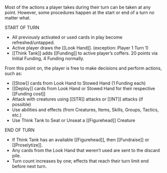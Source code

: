Most of the actions a player takes during their turn can be taken at any point. However, some procedures happen at the start or end of a turn no matter what.

START OF TURN
 - All previously activated or used cards in play become refreshed/untapped.
 - Active player draws the [[Look Hand]]. (exception: Player 1 Turn 1)
 - [[Think Tank]] adds [[Funding]] to active player’s coffers. 20 points via Initial Funding, 4 Funding normally.

From this point on, the player is free to make decisions and perform actions, such as:
 - [[Stow]] cards from Look Hand to Stowed Hand (1 Funding each)
 - [[Deploy]] cards from Look Hand or Stowed Hand for their respective [[Funding cost]]
 - Attack with creatures using [[STR]] attacks or [[INT]] attacks (if possible)
 - Use abilities and effects (from Creatures, Items, Skills, Groups, Tactics, etc.)
 - Use Think Tank to Seat or Unseat a [[Figurehead]] Creature

END OF TURN
 - If Think Tank has an available [[Figurehead]], then [[Fundraise]] or [[Proselytize]].
 - Any cards from the Look Hand that weren’t used are sent to the discard pile.
 - Turn count increases by one; effects that reach their turn limit end before next turn. 